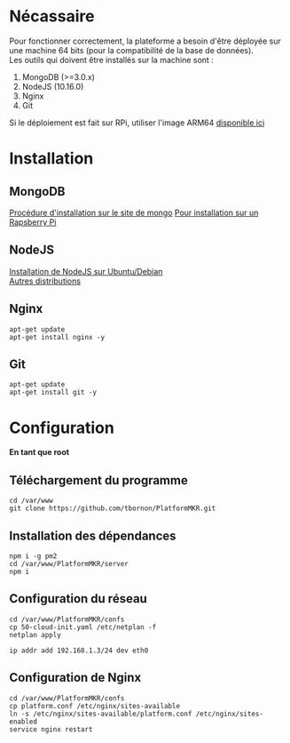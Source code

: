 # Nécassaire

Pour fonctionner correctement, la plateforme a besoin d'être déployée sur une machine 64 bits (pour la compatibilité de la base de données).  
Les outils qui doivent être installés sur la machine sont :  
1. MongoDB (>=3.0.x)  
2. NodeJS (10.16.0)
3. Nginx
4. Git

Si le déploiement est fait sur RPi, utiliser l'image ARM64 [disponible ici](https://wiki.ubuntu.com/ARM/RaspberryPi)

# Installation

## MongoDB

[Procédure d'installation sur le site de mongo](https://docs.mongodb.com/v3.2/administration/install-on-linux/)
[Pour installation sur un Rapsberry Pi](https://andyfelong.com/2019/03/mongodb-4-0-6-64-bit-on-raspberry-pi-3/)

## NodeJS

[Installation de NodeJS sur Ubuntu/Debian](https://github.com/nodesource/distributions/blob/master/README.md)  
[Autres distributions](https://nodejs.org/en/download/package-manager/#debian-and-ubuntu-based-linux-distributions-enterprise-linux-fedora-and-snap-packages)

## Nginx

```console
apt-get update
apt-get install nginx -y
```

## Git
```console
apt-get update
apt-get install git -y
```

# Configuration
**En tant que root**
## Téléchargement du programme
```
cd /var/www
git clone https://github.com/tbornon/PlatformMKR.git
```

## Installation des dépendances
```
npm i -g pm2
cd /var/www/PlatformMKR/server
npm i
```

## Configuration du réseau
```
cd /var/www/PlatformMKR/confs
cp 50-cloud-init.yaml /etc/netplan -f
netplan apply

ip addr add 192.168.1.3/24 dev eth0
```

## Configuration de Nginx
```
cd /var/www/PlatformMKR/confs
cp platform.conf /etc/nginx/sites-available
ln -s /etc/nginx/sites-available/platform.conf /etc/nginx/sites-enabled
service nginx restart
```
